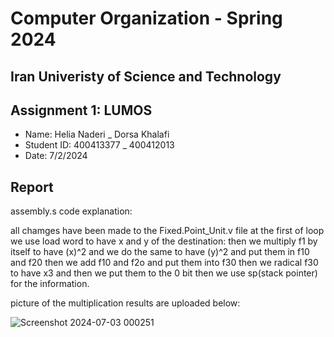 Computer Organization - Spring 2024
==============================================================
## Iran Univeristy of Science and Technology
## Assignment 1: LUMOS 
- Name: Helia Naderi _ Dorsa Khalafi 
- Student ID: 400413377 _ 400412013
- Date: 7/2/2024

## Report
assembly.s code explanation:

all chamges have been made to the Fixed.Point_Unit.v file 
at the first of loop we use load word to have x and y of the destination:
then we multiply f1 by itself to have (x)^2 and we do the same to have (y)^2 and put them in f10 and f20
then we add f10 and f2o and put them into f30
then we radical f30 to have x3 and then we put them to the 0 bit
then we use sp(stack pointer) for the information.

picture of the multiplication results are uploaded below: 

![Screenshot 2024-07-03 000251](https://github.com/HlitheCoder/LUMOS/assets/141433454/4bcae8a6-ad16-47a5-9c38-2eb2bccf1893)
